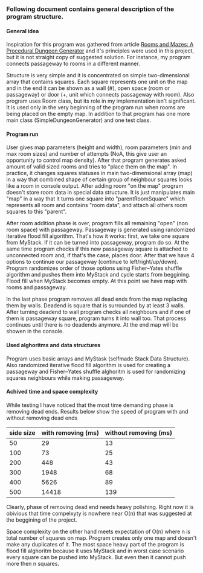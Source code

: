 ### Following document contains general description of the program structure.  


#### General idea  

Inspiration for this program was gathered from article [Rooms and Mazes: A Procedural Dungeon Generator](http://journal.stuffwithstuff.com/2014/12/21/rooms-and-mazes/)
and it's principles were used in this project, but it is not 
straight copy of suggested solution. For instance, my program connects passageway to rooms in a different manner.  

Structure is very simple and it is concentrated on simple two-dimensional  array that contains squares. Each square represents 
one unit on the map and in the end it can be shown as a wall (#), open space (room or passageway) or door (+, unit which connects 
passageway with room). Also program uses Room class, but its role in my implementation isn't significant. It is used only in the very 
beginning of the program run when rooms are being placed on the empty map. In addition to that program has one more main class 
(SimpleDungeonGenerator) and one test class. 

#### Program run  

User gives map parameters (height and width), room parameters (min and max room sizes) and number of attempts (NoA, this give user 
an opportunity to control map density). After that program generates asked amount of valid sized rooms and tries to "place them 
on the map". In practice, it changes squares statuses in main two-dimensional array (map) in a way that combined shape of
certain group of neighbour squares looks like a room in console output. After adding room "on the map" program doesn't store 
room data in special data structure. It is just manipulates main "map" in a way that it turns one square into "parentRoomSquare"
which represents all room and contains "room data", and attach all others room squares to this "parent". 

After room addition phase is over, program fills all remaining "open" (non room space) with passageway. Passageway is generated 
using randomized iterative flood fill algorithm. That's how it works: first, we take one square from MyStack. If it can be turned into passageway, program do so. At the same time program checks if this new passageway square is attached to unconnected room and, if that's the case, places door. After that we have 4 options to continue our passageway 
(continue to left/right/up/down). Program randomizes order of those options using Fisher–Yates shuffle algorithm and pushes them into MyStack and cycle starts from beggining. Flood fill when MyStack becomes empty. At this point we have map with rooms and passageway. 

In the last phase program removes all dead ends from the map replacing them by walls. Deadend is square that is surrounded by at least 3 walls. After turning deadend to wall program checks all neighbours and if one of them is passageway square, program turns it into wall too. That process continues until there is no deadends anymore. At the end map will be showen in the console.

#### Used alghoritms and data structures  
Program uses basic arrays and MyStask (selfmade Stack Data Structure). Also randomized iterative flood fill algorithm is used for creating a passageway and Fisher–Yates shuffle alghoritm is used for randomizing squares neighbours while making passageway.

#### Achived time and space complexity 
While testing I have noticed that the most time demanding phase is removing dead ends. Results below show the speed of program with and without removing dead ends

side size | with removing (ms) | without removing (ms)
------ | ------| ------
50|29|13
100|73|25
200|448|43    
300|1948|68
400|5626|89
500|14418|139 

Clearly, phase of removing dead end needs heavy polishing. Right now it is obivious that time compelxyty is nowhere near O(n) that was suggested at the beggining of the project.

Space complexity on the other hand meets expectation of O(n) where n is total number of squares on map. Program creates only one map and doesn't make any duplicates of it. The most space heavy part of the program is flood fill alghoritm because it uses MyStack and in worst case scenario every square can be pushed into MyStack. But even then it cannot push more then n squares.









